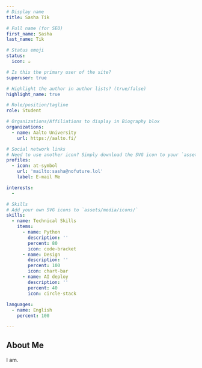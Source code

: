 ```yaml
---
# Display name
title: Sasha Tik

# Full name (for SEO)
first_name: Sasha
last_name: Tik

# Status emoji
status:
  icon: ☕️

# Is this the primary user of the site?
superuser: true

# Highlight the author in author lists? (true/false)
highlight_name: true

# Role/position/tagline
role: Student

# Organizations/Affiliations to display in Biography blox
organizations:
  - name: Aalto University
    url: https://aalto.fi/

# Social network links
# Need to use another icon? Simply download the SVG icon to your `assets/media/icons/` folder.
profiles:
  - icon: at-symbol
    url: 'mailto:sasha@nofuture.lol'
    label: E-mail Me

interests:
  - 

# Skills
# Add your own SVG icons to `assets/media/icons/`
skills:
  - name: Technical Skills
    items:
      - name: Python
        description: ''
        percent: 80
        icon: code-bracket
      - name: Design
        description: ''
        percent: 100
        icon: chart-bar
      - name: AI deploy
        description: ''
        percent: 40
        icon: circle-stack
 
languages:
  - name: English
    percent: 100

---
```


## About Me

I am.
